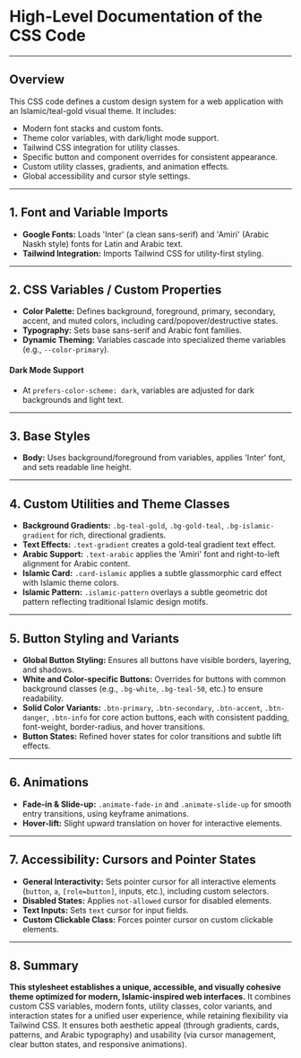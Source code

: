 # High-Level Documentation of the CSS Code

---

## Overview

This CSS code defines a custom design system for a web application with an Islamic/teal-gold visual theme. It includes:

- Modern font stacks and custom fonts.
- Theme color variables, with dark/light mode support.
- Tailwind CSS integration for utility classes.
- Specific button and component overrides for consistent appearance.
- Custom utility classes, gradients, and animation effects.
- Global accessibility and cursor style settings.

---

## 1. Font and Variable Imports

- **Google Fonts:** Loads 'Inter' (a clean sans-serif) and 'Amiri' (Arabic Naskh style) fonts for Latin and Arabic text.
- **Tailwind Integration:** Imports Tailwind CSS for utility-first styling.

---

## 2. CSS Variables / Custom Properties

- **Color Palette:** Defines background, foreground, primary, secondary, accent, and muted colors, including card/popover/destructive states.
- **Typography:** Sets base sans-serif and Arabic font families.
- **Dynamic Theming:** Variables cascade into specialized theme variables (e.g., `--color-primary`).

#### **Dark Mode Support**

- At `prefers-color-scheme: dark`, variables are adjusted for dark backgrounds and light text.

---

## 3. Base Styles

- **Body:** Uses background/foreground from variables, applies 'Inter' font, and sets readable line height.

---

## 4. Custom Utilities and Theme Classes

- **Background Gradients:** `.bg-teal-gold`, `.bg-gold-teal`, `.bg-islamic-gradient` for rich, directional gradients.
- **Text Effects:** `.text-gradient` creates a gold-teal gradient text effect.
- **Arabic Support:** `.text-arabic` applies the 'Amiri' font and right-to-left alignment for Arabic content.
- **Islamic Card:** `.card-islamic` applies a subtle glassmorphic card effect with Islamic theme colors.
- **Islamic Pattern:** `.islamic-pattern` overlays a subtle geometric dot pattern reflecting traditional Islamic design motifs.

---

## 5. Button Styling and Variants

- **Global Button Styling:** Ensures all buttons have visible borders, layering, and shadows.
- **White and Color-specific Buttons:** Overrides for buttons with common background classes (e.g., `.bg-white`, `.bg-teal-50`, etc.) to ensure readability.
- **Solid Color Variants:** `.btn-primary`, `.btn-secondary`, `.btn-accent`, `.btn-danger`, `.btn-info` for core action buttons, each with consistent padding, font-weight, border-radius, and hover transitions.
- **Button States:** Refined hover states for color transitions and subtle lift effects.

---

## 6. Animations

- **Fade-in & Slide-up:** `.animate-fade-in` and `.animate-slide-up` for smooth entry transitions, using keyframe animations.
- **Hover-lift:** Slight upward translation on hover for interactive elements.

---

## 7. Accessibility: Cursors and Pointer States

- **General Interactivity:** Sets pointer cursor for all interactive elements (`button`, `a`, `[role=button]`, inputs, etc.), including custom selectors.
- **Disabled States:** Applies `not-allowed` cursor for disabled elements.
- **Text Inputs:** Sets `text` cursor for input fields.
- **Custom Clickable Class:** Forces pointer cursor on custom clickable elements.

---

## 8. Summary

**This stylesheet establishes a unique, accessible, and visually cohesive theme optimized for modern, Islamic-inspired web interfaces.** It combines custom CSS variables, modern fonts, utility classes, color variants, and interaction states for a unified user experience, while retaining flexibility via Tailwind CSS. It ensures both aesthetic appeal (through gradients, cards, patterns, and Arabic typography) and usability (via cursor management, clear button states, and responsive animations).
